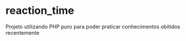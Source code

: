 # reaction_time

Projeto utilizando PHP puro para poder praticar conhecimentos obitidos recentemente
